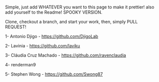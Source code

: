 Simple, just add WHATEVER you want to this page to make it prettier! also add yourself to the Readme! 
SPOOKY VERSION.

Clone, checkout a branch, and start your work, then, simply PULL REQUEST!

  1- Antonio Djigo - https://github.com/DjigoLab
  
  2- Lavinia - https://github.com/laviku
  
  3- Cláudia Cruz Machado - https://github.com/ravenclaudia

  4- renderman9 
  
  5- Stephen Wong - https://github.com/Swong87
